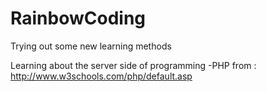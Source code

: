 # RainbowCoding
Trying out some new learning methods

Learning about the server side of programming
-PHP from : http://www.w3schools.com/php/default.asp